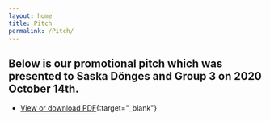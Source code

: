 ```yaml
---
layout: home
title: Pitch
permalink: /Pitch/
---
```


## Below is our promotional pitch which was presented to Saska Dönges and Group 3 on 2020 October 14th.
- [View or download PDF](../assets/In_Search_of_the_Real_Fake_News.pdf){:target="_blank"}